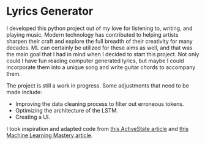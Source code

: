 # Lyrics Generator

I developed this python project out of my love for listening to, writing, and 
playing music. Modern technology has contributed to helping artists sharpen their craft 
and explore the full breadth of their creativity for many decades. ML can certainly 
be utilized for these aims as well, and that was the main goal that I had in mind when 
I decided to start this project. Not only could I have fun reading computer 
generated lyrics, but maybe I could incorporate them into a unique song and write 
guitar chords to accompany them. 

The project is still a work in progress. Some adjustments that need to be made include:
* Improving the data cleaning process to filter out erroneous tokens.
* Optimizing the architecture of the LSTM.
* Creating a UI.

I took inspiration and adapted code from [this ActiveState article](https://www.activestate.com/blog/how-to-build-a-lyrics-generator-with-python-recurrent-neural-networks/)
and [this Machine Learning Mastery article](https://machinelearningmastery.com/how-to-develop-a-word-level-neural-language-model-in-keras/).

